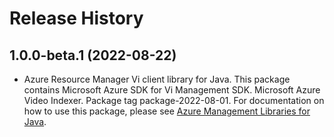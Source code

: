 # Release History

## 1.0.0-beta.1 (2022-08-22)

- Azure Resource Manager Vi client library for Java. This package contains Microsoft Azure SDK for Vi Management SDK. Microsoft Azure Video Indexer. Package tag package-2022-08-01. For documentation on how to use this package, please see [Azure Management Libraries for Java](https://aka.ms/azsdk/java/mgmt).
